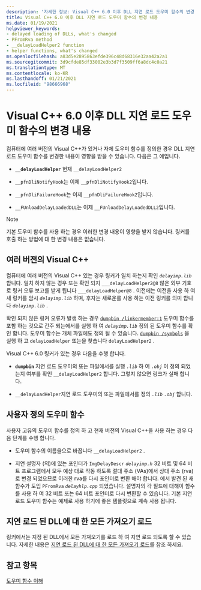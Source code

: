 ```yaml
---
description: '자세한 정보: Visual C++ 6.0 이후 DLL 지연 로드 도우미 함수의 변경 내용'
title: Visual C++ 6.0 이후 DLL 지연 로드 도우미 함수의 변경 내용
ms.date: 01/19/2021
helpviewer_keywords:
- delayed loading of DLLs, what's changed
- PFromRva method
- __delayLoadHelper2 function
- helper functions, what's changed
ms.openlocfilehash: a83d5e2895863efde396c48d68316e32aa42a2a1
ms.sourcegitcommit: 3d9cfde85df33002e3b3d7f3509ff6a8dc4c0a21
ms.translationtype: MT
ms.contentlocale: ko-KR
ms.lasthandoff: 01/21/2021
ms.locfileid: "98666968"
---
```

# <a name="changes-in-the-dll-delayed-loading-helper-function-since-visual-c-60"></a>Visual C++ 6.0 이후 DLL 지연 로드 도우미 함수의 변경 내용

컴퓨터에 여러 버전의 Visual C++가 있거나 자체 도우미 함수를 정의한 경우 DLL 지연 로드 도우미 함수를 변경한 내용이 영향을 받을 수 있습니다. 다음은 그 예입니다. 

- **`__delayLoadHelper`** 현재 `__delayLoadHelper2`

- `__pfnDliNotifyHook`는 이제 `__pfnDliNotifyHook2`입니다.

- `__pfnDliFailureHook`는 이제 `__pfnDliFailureHook2`입니다.

- `__FUnloadDelayLoadedDLL`는 이제 `__FUnloadDelayLoadedDLL2`입니다.

> [!NOTE]
> 기본 도우미 함수를 사용 하는 경우 이러한 변경 내용이 영향을 받지 않습니다. 링커를 호출 하는 방법에 대 한 변경 내용은 없습니다.

## <a name="multiple-versions-of-visual-c"></a>여러 버전의 Visual C++

컴퓨터에 여러 버전의 Visual C++ 있는 경우 링커가 일치 하는지 확인 *`delayimp.lib`* 합니다. 일치 하지 않는 경우 또는 확인 되지 `___delayLoadHelper2@8` 않은 외부 기호로 링커 오류 보고를 받게 됩니다 `___delayLoadHelper@8` . 이전에는 이전을 사용 하 여 새 링커를 암시 *`delayimp.lib`* 하며, 후자는 새로운를 사용 하는 이전 링커를 의미 합니다 *`delayimp.lib`* .

확인 되지 않은 링커 오류가 발생 하는 경우 [`dumpbin /linkermember:1`](linkermember.md) 도우미 함수를 포함 하는 것으로 간주 되는에서를 실행 하 여 *`delayimp.lib`* 정의 된 도우미 함수를 확인 합니다. 도우미 함수는 개체 파일에도 정의 될 수 있습니다. [`dumpbin /symbols`](symbols.md) 을 실행 하 고 `delayLoadHelper` 또는을 찾습니다 `delayLoadHelper2` .

Visual C++ 6.0 링커가 있는 경우 다음을 수행 합니다.

- **`dumpbin`** 지연 로드 도우미의 또는 파일에서를 실행 *`.lib`* 하 여 *`.obj`* 이 정의 되었는지 여부를 확인 `__delayLoadHelper2` 합니다. 그렇지 않으면 링크가 실패 합니다.

- `__delayLoadHelper`지연 로드 도우미의 또는 파일에서를 정의 *`.lib`* *`.obj`* 합니다.

## <a name="user-defined-helper-function"></a>사용자 정의 도우미 함수

사용자 고유의 도우미 함수를 정의 하 고 현재 버전의 Visual C++을 사용 하는 경우 다음 단계를 수행 합니다.

- 도우미 함수의 이름을으로 바꿉니다 `__delayLoadHelper2` .

- 지연 설명자 (의)에 있는 포인터가 `ImgDelayDescr` *`delayimp.h`* 32 비트 및 64 비트 프로그램에서 모두 예상 대로 작동 하도록 절대 주소 (VAs)에서 상대 주소 (rva)로 변경 되었으므로 이러한 rva를 다시 포인터로 변환 해야 합니다. 에서 발견 된 새 함수가 도입 `PFromRva` *`delayhlp.cpp`* 되었습니다. 설명자의 각 필드에 대해이 함수를 사용 하 여 32 비트 또는 64 비트 포인터로 다시 변환할 수 있습니다. 기본 지연 로드 도우미 함수는 예제로 사용 하기에 좋은 템플릿으로 계속 사용 됩니다.

## <a name="load-all-imports-for-a-delay-loaded-dll"></a>지연 로드 된 DLL에 대 한 모든 가져오기 로드

링커에서는 지정 된 DLL에서 모든 가져오기를 로드 하 여 지연 로드 되도록 할 수 있습니다. 자세한 내용은 [지연 로드 된 DLL에 대 한 모든 가져오기 로드](loading-all-imports-for-a-delay-loaded-dll.md)를 참조 하세요.

## <a name="see-also"></a>참고 항목

[도우미 함수 이해](understanding-the-helper-function.md)
